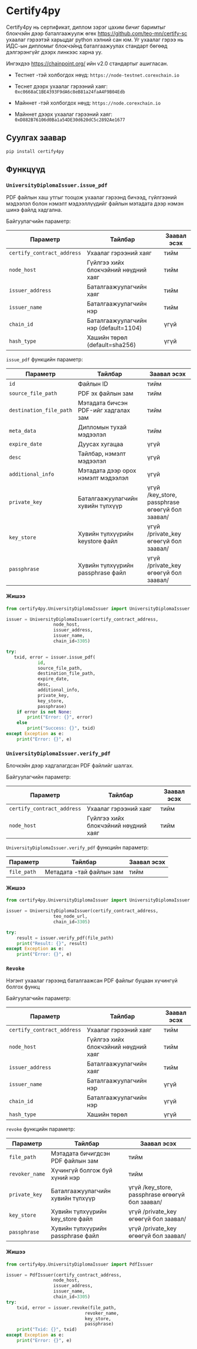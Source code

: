 # Certify4py 
Certify4py нь сертификат, диплом зэрэг цахим бичиг баримтыг блокчэйн дээр
баталгаажуулж өгөх https://github.com/teo-mn/certify-sc ухаалаг гэрээтэй харьцдаг python хэлний сан юм.
Уг ухаалаг гэрээ нь ИДС-ын дипломыг блокчэйнд баталгаажуулах стандарт бөгөөд дэлгэрэнгүйг дээрх линкээс харна уу.

Ингэхдээ https://chainpoint.org/ ийн v2.0 стандартыг ашигласан.

- Тестнет -тэй холбогдох нөүд: `https://node-testnet.corexchain.io`
- Теснет дээрх ухаалаг гэрээний хаяг: `0xc0668aC1BE4393F9dA6c8eB81a24faA4F9B04Edb`


- Майннет -тэй холбогдох нөүд: `https://node.corexchain.io`
- Майннет дээрх ухаалаг гэрээний хаяг: `0xD882B76106d0Ba1a54DE30d620dC5c2892Ae1677`


## Суулгах заавар
`pip install certify4py`

## Функцүүд
### `UniversityDiplomaIssuer.issue_pdf`
PDF файлын хаш утгыг тооцож ухаалаг гэрээнд бичээд,
гүйлгээний мэдээлэл болон нэмэлт мэдээллүүдийг файлын мэтадата дээр нэмэн шинэ файлд хадгална.

Байгуулагчийн параметр:

| Параметр                   | Тайлбар                               | Заавал эсэх |
|----------------------------|---------------------------------------|-------------|
| `certify_contract_address` | Ухаалаг гэрээний хаяг                 | тийм        |
| `node_host`                | Гүйлгээ хийх блокчэйний нөүдний хаяг  | тийм        |
| `issuer_address`           | Баталгаажуулагчийн хаяг               | тийм        |
| `issuer_name`              | Баталгаажуулагчийн нэр                | тийм        |
| `chain_id`                 | Баталгаажуулагчийн нэр (default=1104) | үгүй        |
| `hash_type`                | Хашийн төрөл (default=sha256)         | үгүй        |

`issue_pdf` функцийн параметр:

| Параметр                   | Тайлбар                               | Заавал эсэх                                     |
|----------------------------|---------------------------------------|-------------------------------------------------|
| `id`                       | Файлын ID                             | тийм                                            |
| `source_file_path`         | PDF эх файлын зам                     | тийм                                            |
| `destination_file_path`    | Мэтадата бичсэн PDF-ийг хадгалах зам  | тийм                                            |
 | `meta_data`                | Дипломын тухай мэдээлэл               | тийм                                            |
| `expire_date`              | Дуусах хугацаа                        | үгүй                                            |
| `desc`                     | Тайлбар, нэмэлт мэдээлэл              | үгүй                                            |
| `additional_info`          | Мэтадата дээр орох нэмэлт мэдээлэл    | үгүй                                            |
| `private_key`              | Баталгаажуулагчийн хувийн түлхүүр     | үгүй /key_store, passphrase өгөөгүй бол заавал/ |
| `key_store`                | Хувийн түлхүүрийн keystore файл       | үгүй /private_key өгөөгүй бол заавал/           |
| `passphrase`               | Хувийн түлхүүрийн passphrase файл     | үгүй /private_key өгөөгүй бол заавал/           |


#### Жишээ
```python
from certify4py.UniversityDiplomaIssuer import UniversityDiplomaIssuer

issuer = UniversityDiplomaIssuer(certify_contract_address,
                  node_host,
                  issuer_address,
                  issuer_name,
                  chain_id=3305)

try:
   txid, error = issuer.issue_pdf(
            id,
            source_file_path,
            destination_file_path,
            expire_date,
            desc,
            additional_info,
            private_key,
            key_store,
            passphrase) 
    if error is not None:
        print("Error: {}", error)
    else
        print("Success: {}", txid)
except Exception as e:
    print("Error: {}", e)
```
### `UniversityDiplomaIssuer.verify_pdf`
Блочкэйн дээр хадгалагдсан PDF файлийг шалгах.

Байгуулагчийн параметр:

| Параметр                   | Тайлбар                                    | Заавал эсэх |
|----------------------------|--------------------------------------------|-------------|
| `certify_contract_address` | Ухаалаг гэрээний хаяг                      | тийм        |
| `node_host`                | Гүйлгээ хийх блокчэйний нөүдний хаяг       | тийм        |

`UniversityDiplomaIssuer.verify_pdf` функцийн параметр:

| Параметр    | Тайлбар                  | Заавал эсэх                                    |
|-------------|--------------------------|------------------------------------------------|
| `file_path` | Метадата -тай файлын зам | тийм                                           |


#### Жишээ
```python
from certify4py.UniversityDiplomaIssuer import UniversityDiplomaIssuer

issuer = UniversityDiplomaIssuer(certify_contract_address,
                  teo_node_url,
                  chain_id=3305)

try:
    result = issuer.verify_pdf(file_path) 
    print("Result: {}", result)
except Exception as e:
    print("Error: {}", e)
```

### `Revoke`
Нэгэнт ухаалаг гэрээнд баталгаажсан PDF файлыг буцаан хүчингүй болгох функц

Байгуулагчийн параметр:

| Параметр                   | Тайлбар                                    | Заавал эсэх |
|----------------------------|--------------------------------------------|-------------|
| `certify_contract_address` | Ухаалаг гэрээний хаяг                      | тийм        |
| `node_host`                | Гүйлгээ хийх блокчэйний нөүдний хаяг       | тийм        |
| `issuer_address`           | Баталгаажуулагчийн хаяг                    | тийм        |
| `issuer_name`              | Баталгаажуулагчийн нэр                     | үгүй        |
| `chain_id`                 | Баталгаажуулагчийн нэр                     | үгүй        |
| `hash_type`                | Хашийн төрөл                               | үгүй        |


`revoke` функцийн параметр:

| Параметр       | Тайлбар                           | Заавал эсэх                                     |
|----------------|-----------------------------------|-------------------------------------------------|
| `file_path`    | Мэтадата бичигдсэн PDF файлын зам | тийм                                            |
| `revoker_name` | Хүчингүй болгож буй хүний нэр     | тийм                                            |
| `private_key`  | Баталгаажуулагчийн хувийн түлхүүр | үгүй /key_store, passphrase өгөөгүй бол заавал/ |
| `key_store`    | Хувийн түлхүүрийн key_store файл  | үгүй /private_key өгөөгүй бол заавал/           |
| `passphrase`   | Хувийн түлхүүрийн passphrase файл | үгүй /private_key өгөөгүй бол заавал/           |

#### Жишээ
```python
from certify4py.UniversityDiplomaIssuer import PdfIssuer

issuer = PdfIssuer(certify_contract_address,
                  node_host,
                  issuer_address,
                  issuer_name,
                  chain_id=3305)
try:
    txid, error = issuer.revoke(file_path,
                              revoker_name,
                              key_store,
                              passphrase)
    print("Txid: {}", txid)
except Exception as e:
    print("Error: {}", e)  
```
